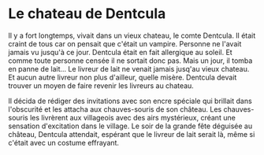 # Le chateau de Dentcula

Il y a fort longtemps, vivait dans un vieux chateau, le comte Dentcula.
Il était craint de tous car on pensait que c'était un vampire.
Personne ne l'avait jamais vu jusqu'à ce jour.
Dentcula était en fait allergique au soleil. Et comme toute personne censée il ne sortait donc pas. Mais un jour, il tomba en panne de lait...
Le livreur de lait ne venait jamais jusq'au vieux chateau. Et aucun autre livreur non plus d'ailleur, quelle misère. Dentcula devait trouver un moyen de faire revenir les livreurs au chateau.

Il décida de rédiger des invitations avec son encre spéciale qui brillait dans l'obscurité et les attacha aux chauves-souris de son château. Les chauves-souris les livrèrent aux villageois avec des airs mystérieux, créant une sensation d'excitation dans le village. Le soir de la grande fête déguisée au château, Dentcula attendait, espérant que le livreur de lait serait là, même si c'était avec un costume effrayant.
